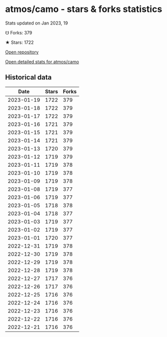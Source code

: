 # atmos/camo - stars & forks statistics

Stats updated on Jan 2023, 19

☋ Forks: 379

★ Stars: 1722

[Open repository](https://github.com/atmos/camo)

[Open detailed stats for atmos/camo](https://reviewgithub.com/rep/atmos/camo)

## Historical data
| Date | Stars | Forks |
|------|-------|-------|
| 2023-01-19 | 1722 | 379 | 
| 2023-01-18 | 1722 | 379 | 
| 2023-01-17 | 1722 | 379 | 
| 2023-01-16 | 1721 | 379 | 
| 2023-01-15 | 1721 | 379 | 
| 2023-01-14 | 1721 | 379 | 
| 2023-01-13 | 1720 | 379 | 
| 2023-01-12 | 1719 | 379 | 
| 2023-01-11 | 1719 | 378 | 
| 2023-01-10 | 1719 | 378 | 
| 2023-01-09 | 1719 | 378 | 
| 2023-01-08 | 1719 | 377 | 
| 2023-01-06 | 1719 | 377 | 
| 2023-01-05 | 1718 | 378 | 
| 2023-01-04 | 1718 | 377 | 
| 2023-01-03 | 1719 | 377 | 
| 2023-01-02 | 1719 | 377 | 
| 2023-01-01 | 1720 | 377 | 
| 2022-12-31 | 1719 | 378 | 
| 2022-12-30 | 1719 | 378 | 
| 2022-12-29 | 1719 | 378 | 
| 2022-12-28 | 1719 | 378 | 
| 2022-12-27 | 1717 | 376 | 
| 2022-12-26 | 1717 | 376 | 
| 2022-12-25 | 1716 | 376 | 
| 2022-12-24 | 1716 | 376 | 
| 2022-12-23 | 1716 | 376 | 
| 2022-12-22 | 1716 | 376 | 
| 2022-12-21 | 1716 | 376 | 

